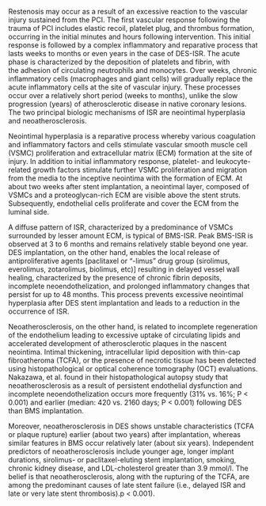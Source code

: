 Restenosis may occur as a result of an excessive reaction to the vascular injury sustained from the PCI. The first vascular response following the trauma of PCI includes elastic recoil, platelet plug, and thrombus formation, occurring in the initial minutes and hours following intervention. This initial response is followed by a complex inflammatory and reparative process that lasts weeks to months or even years in the case of DES-ISR. The acute phase is characterized by the deposition of platelets and fibrin, with the adhesion of circulating neutrophils and monocytes. Over weeks, chronic inflammatory cells (macrophages and giant cells) will gradually replace the acute inflammatory cells at the site of vascular injury. These processes occur over a relatively short period (weeks to months), unlike the slow progression (years) of atherosclerotic disease in native coronary lesions. The two principal biologic mechanisms of ISR are neointimal hyperplasia and neoatherosclerosis.

Neointimal hyperplasia is a reparative process whereby various coagulation and inflammatory factors and cells stimulate vascular smooth muscle cell (VSMC) proliferation and extracellular matrix (ECM) formation at the site of injury. In addition to initial inflammatory response, platelet- and leukocyte-related growth factors stimulate further VSMC proliferation and migration from the media to the inceptive neointima with the formation of ECM. At about two weeks after stent implantation, a neointimal layer, composed of VSMCs and a proteoglycan-rich ECM are visible above the stent struts. Subsequently, endothelial cells proliferate and cover the ECM from the luminal side.

A diffuse pattern of ISR, characterized by a predominance of VSMCs surrounded by lesser amount ECM, is typical of BMS-ISR. Peak BMS-ISR is observed at 3 to 6 months and remains relatively stable beyond one year. DES implantation, on the other hand, enables the local release of antiproliferative agents [paclitaxel or “-limus” drug group (sirolimus, everolimus, zotarolimus, biolimus, etc)] resulting in delayed vessel wall healing, characterized by the presence of chronic fibrin deposits, incomplete neoendothelization, and prolonged inflammatory changes that persist for up to 48 months. This process prevents excessive neointimal hyperplasia after DES stent implantation and leads to a reduction in the occurrence of ISR.

Neoatherosclerosis, on the other hand, is related to incomplete regeneration of the endothelium leading to excessive uptake of circulating lipids and accelerated development of atherosclerotic plaques in the nascent neointima. Intimal thickening, intracellular lipid deposition with thin-cap fibroatheroma (TCFA), or the presence of necrotic tissue has been detected using histopathological or optical coherence tomography (OCT) evaluations. Nakazawa, et al. found in their histopathological autopsy study that neoatherosclerosis as a result of persistent endothelial dysfunction and incomplete neoendothelization occurs more frequently (31% vs. 16%; P < 0.001) and earlier (median: 420 vs. 2160 days; P < 0.001) following DES than BMS implantation.

Moreover, neoatherosclerosis in DES shows unstable characteristics (TCFA or plaque rupture) earlier (about two years) after implantation, whereas similar features in BMS occur relatively later (about six years). Independent predictors of neoatherosclerosis include younger age, longer implant durations, sirolimus- or paclitaxel-eluting stent implantation, smoking, chronic kidney disease, and LDL-cholesterol greater than 3.9 mmol/l. The belief is that neoatherosclerosis, along with the rupturing of the TCFA, are among the predominant causes of late stent failure (i.e., delayed ISR and late or very late stent thrombosis).p < 0.001).